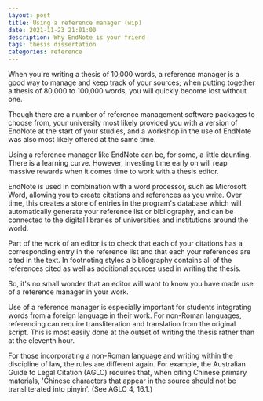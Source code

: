 ```yaml
---
layout: post
title: Using a reference manager (wip)
date: 2021-11-23 21:01:00
description: Why EndNote is your friend
tags: thesis dissertation
categories: reference
---
```


When you're writing a thesis of 10,000 words, a reference manager is a good way to manage and keep track of your sources; when putting together a thesis of 80,000 to 100,000 words, you will quickly become lost without one. 

Though there are a number of reference management software packages to choose from, your university most likely provided you with a version of EndNote at the start of your studies, and a workshop in the use of EndNote was also most likely offered at the same time. 

Using a reference manager like EndNote can be, for some, a little daunting. There is a learning curve. However, investing time early on will reap massive rewards when it comes time to work with a thesis editor. 

EndNote is used in combination with a word processor, such as Microsoft Word, allowing you to create citations and references as you write. Over time, this creates a store of entries in the program's database which will automatically generate your reference list or bibliography, and can be connected to the digital libraries of universities and institutions around the world. 

Part of the work of an editor is to check that each of your citations has a corresponding entry in the reference list and that each your references are cited in the text. In footnoting styles a bibliography contains all of the references cited as well as additional sources used in writing the thesis. 

So, it's no small wonder that an editor will want to know you have made use of a reference manager in your work. 

Use of a reference manager is especially important for students integrating words from a foreign language in their work. For non-Roman languages, referencing can require transliteration and translation from the original script. This is most easily done at the outset of writing the thesis rather than at the eleventh hour. 

For those incorporating a non-Roman language and writing within the discipline of law, the rules are different again. For example, the Australian Guide to Legal Citation (AGLC) requires that, when citing Chinese primary materials, 'Chinese characters that appear in the source should not be transliterated into pinyin'. (See AGLC 4, 16.1.) 

